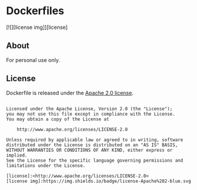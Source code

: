 # Dockerfiles

[![][license img]][license]

## About
For personal use only.

## License

Dockerfile is released under the [Apache 2.0 license](LICENSE).

```

Licensed under the Apache License, Version 2.0 (the "License");
you may not use this file except in compliance with the License.
You may obtain a copy of the License at

    http://www.apache.org/licenses/LICENSE-2.0

Unless required by applicable law or agreed to in writing, software
distributed under the License is distributed on an "AS IS" BASIS,
WITHOUT WARRANTIES OR CONDITIONS OF ANY KIND, either express or implied.
See the License for the specific language governing permissions and
limitations under the License.

[license]:<http://www.apache.org/licenses/LICENSE-2.0>
[license img]:https://img.shields.io/badge/license-Apache%202-blue.svg

